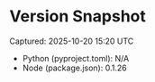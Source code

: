 # Version Snapshot

Captured: 2025-10-20 15:20 UTC

- Python (pyproject.toml): N/A
- Node (package.json):    0.1.26
